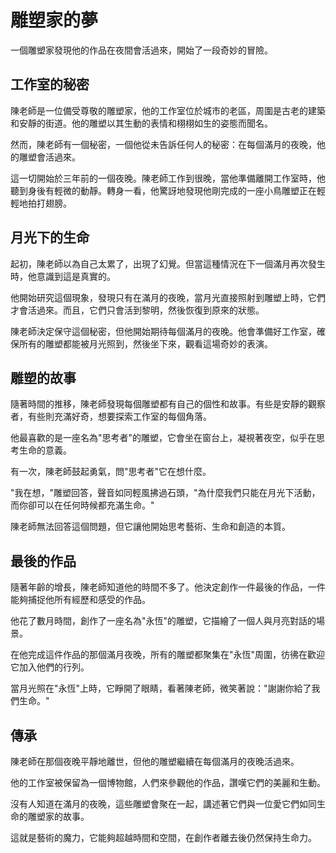 # 雕塑家的夢

一個雕塑家發現他的作品在夜間會活過來，開始了一段奇妙的冒險。

## 工作室的秘密

陳老師是一位備受尊敬的雕塑家，他的工作室位於城市的老區，周圍是古老的建築和安靜的街道。他的雕塑以其生動的表情和栩栩如生的姿態而聞名。

然而，陳老師有一個秘密，一個他從未告訴任何人的秘密：在每個滿月的夜晚，他的雕塑會活過來。

這一切開始於三年前的一個夜晚。陳老師工作到很晚，當他準備離開工作室時，他聽到身後有輕微的動靜。轉身一看，他驚訝地發現他剛完成的一座小鳥雕塑正在輕輕地拍打翅膀。

## 月光下的生命

起初，陳老師以為自己太累了，出現了幻覺。但當這種情況在下一個滿月再次發生時，他意識到這是真實的。

他開始研究這個現象，發現只有在滿月的夜晚，當月光直接照射到雕塑上時，它們才會活過來。而且，它們只會活到黎明，然後恢復到原來的狀態。

陳老師決定保守這個秘密，但他開始期待每個滿月的夜晚。他會準備好工作室，確保所有的雕塑都能被月光照到，然後坐下來，觀看這場奇妙的表演。

## 雕塑的故事

隨著時間的推移，陳老師發現每個雕塑都有自己的個性和故事。有些是安靜的觀察者，有些則充滿好奇，想要探索工作室的每個角落。

他最喜歡的是一座名為"思考者"的雕塑，它會坐在窗台上，凝視著夜空，似乎在思考生命的意義。

有一次，陳老師鼓起勇氣，問"思考者"它在想什麼。

"我在想，"雕塑回答，聲音如同輕風拂過石頭，"為什麼我們只能在月光下活動，而你卻可以在任何時候都充滿生命。"

陳老師無法回答這個問題，但它讓他開始思考藝術、生命和創造的本質。

## 最後的作品

隨著年齡的增長，陳老師知道他的時間不多了。他決定創作一件最後的作品，一件能夠捕捉他所有經歷和感受的作品。

他花了數月時間，創作了一座名為"永恆"的雕塑，它描繪了一個人與月亮對話的場景。

在他完成這件作品的那個滿月夜晚，所有的雕塑都聚集在"永恆"周圍，彷彿在歡迎它加入他們的行列。

當月光照在"永恆"上時，它睜開了眼睛，看著陳老師，微笑著說："謝謝你給了我們生命。"

## 傳承

陳老師在那個夜晚平靜地離世，但他的雕塑繼續在每個滿月的夜晚活過來。

他的工作室被保留為一個博物館，人們來參觀他的作品，讚嘆它們的美麗和生動。

沒有人知道在滿月的夜晚，這些雕塑會聚在一起，講述著它們與一位愛它們如同生命的雕塑家的故事。

這就是藝術的魔力，它能夠超越時間和空間，在創作者離去後仍然保持生命力。

